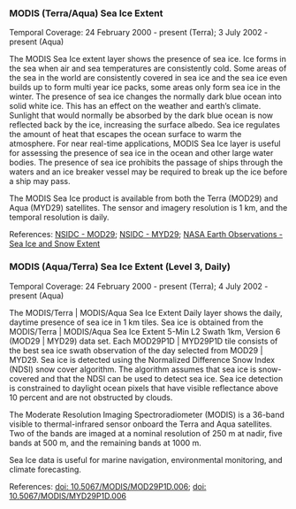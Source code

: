 ### MODIS (Terra/Aqua) Sea Ice Extent
Temporal Coverage: 24 February 2000 - present (Terra); 3 July 2002 - present (Aqua)

The MODIS Sea Ice extent layer shows the presence of sea ice. Ice forms in the sea when air and sea temperatures are consistently cold.  Some areas of the sea in the world are consistently covered in sea ice and the sea ice even builds up to form multi year ice packs, some areas only form sea ice in the winter. The presence of sea ice changes the normally dark blue ocean into solid white ice. This has an effect on the weather and earth’s climate. Sunlight that would normally be absorbed by the dark blue ocean is now reflected back by the ice, increasing the surface albedo. Sea ice regulates the amount of heat that escapes the ocean surface to warm the atmosphere. For near real-time applications, MODIS Sea Ice layer is useful for assessing the presence of sea ice in the ocean and other large water bodies. The presence of sea ice prohibits the passage of ships through the waters and an ice breaker vessel may be required to break up the ice before a ship may pass.  

The MODIS Sea Ice product is available from both the Terra (MOD29) and Aqua (MYD29) satellites. The sensor and imagery resolution is 1 km, and the temporal resolution is daily.

References: [NSIDC - MOD29](http://nsidc.org/data/mod29); [NSIDC - MYD29](http://nsidc.org/data/myd29); [NASA Earth Observations - Sea Ice and Snow Extent](http://neo.sci.gsfc.nasa.gov/view.php?datasetId=SCSIE_W)

### MODIS (Aqua/Terra) Sea Ice Extent (Level 3, Daily)
Temporal Coverage: 24 February 2000 - present (Terra); 4 July 2002 - present (Aqua)

The MODIS/Terra | MODIS/Aqua Sea Ice Extent Daily layer shows the daily, daytime presence of sea ice in 1 km tiles. Sea ice is obtained from the MODIS/Terra | MODIS/Aqua Sea Ice Extent 5-Min L2 Swath 1km, Version 6 (MOD29 | MYD29) data set. Each MOD29P1D | MYD29P1D tile consists of the best sea ice swath observation of the day selected from MOD29 | MYD29. Sea ice is detected using the Normalized Difference Snow Index (NDSI) snow cover algorithm. The algorithm assumes that sea ice is snow-covered and that the NDSI can be used to detect sea ice. Sea ice detection is constrained to daylight ocean pixels that have visible reflectance above 10 percent and are not obstructed by clouds.

The Moderate Resolution Imaging Spectroradiometer (MODIS) is a 36-band visible to thermal-infrared sensor onboard the Terra and Aqua satellites. Two of the bands are imaged at a nominal resolution of 250 m at nadir, five bands at 500 m, and the remaining bands at 1000 m.

Sea Ice data is useful for marine navigation, environmental monitoring, and climate forecasting.

References:  [doi: 10.5067/MODIS/MOD29P1D.006](https://doi.org/10.5067/MODIS/MOD29P1D.00); [doi: 10.5067/MODIS/MYD29P1D.006](https://doi.org/10.5067/MODIS/MYD29P1D.006)
